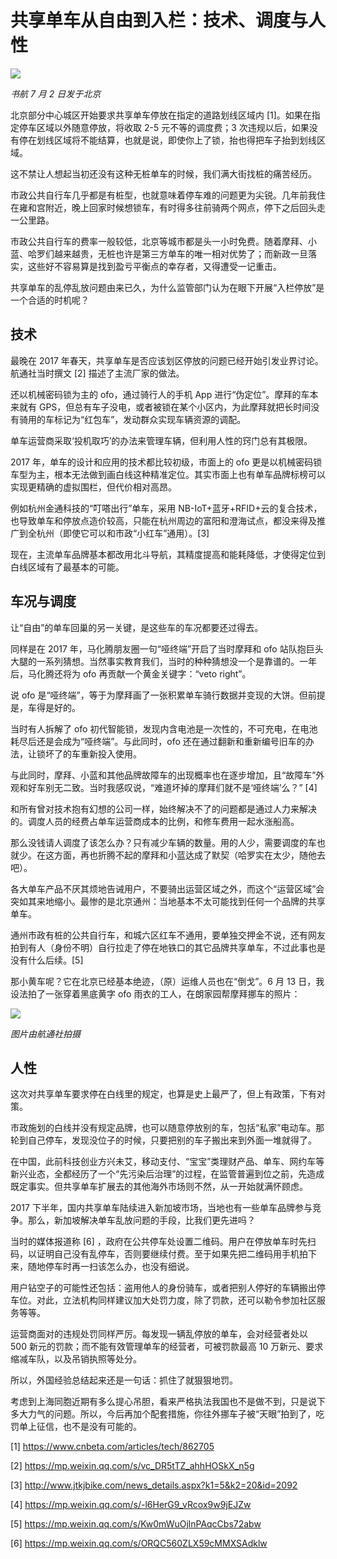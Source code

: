 # 共享单车从自由到入栏：技术、调度与人性

![](http://ww1.sinaimg.cn/large/4b91f9d5gy1g4ltuqr6rrj212w0m8act.jpg)

*书航 7 月 2 日发于北京*

北京部分中心城区开始要求共享单车停放在指定的道路划线区域内 [1]。如果在指定停车区域以外随意停放，将收取 2-5 元不等的调度费；3 次违规以后，如果没有停在划线区域将不能结算，也就是说，即使你上了锁，抬也得把车子抬到划线区域。

这不禁让人想起当初还没有这种无桩单车的时候，我们满大街找桩的痛苦经历。

市政公共自行车几乎都是有桩型，也就意味着停车难的问题更为尖锐。几年前我住在雍和宫附近，晚上回家时候想锁车，有时得多往前骑两个网点，停下之后回头走一公里路。

市政公共自行车的费率一般较低，北京等城市都是头一小时免费。随着摩拜、小蓝、哈罗们越来越贵，无桩也许是第三方单车的唯一相对优势了；而新政一旦落实，这些好不容易算是找到盈亏平衡点的幸存者，又得遭受一记重击。

共享单车的乱停乱放问题由来已久，为什么监管部门认为在眼下开展“入栏停放”是一个合适的时机呢？

## 技术

最晚在 2017 年春天，共享单车是否应该划区停放的问题已经开始引发业界讨论。航通社当时撰文 [2] 描述了主流厂家的做法。

还以机械密码锁为主的 ofo，通过骑行人的手机 App 进行“伪定位”。摩拜的车本来就有 GPS，但总有车子没电，或者被锁在某个小区内，为此摩拜就把长时间没有骑用的车标记为“红包车”，发动群众实现车辆资源的调配。

单车运营商采取‘投机取巧’的办法来管理车辆，但利用人性的窍门总有其极限。

2017 年，单车的设计和应用的技术都比较初级，市面上的 ofo 更是以机械密码锁车型为主，根本无法做到画白线这种精准定位。其实市面上也有单车品牌标榜可以实现更精确的虚拟围栏，但代价相对高昂。

例如杭州金通科技的“叮嗒出行”单车，采用 NB-IoT+蓝牙+RFID+云的复合技术，也导致单车和停放点造价较高，只能在杭州周边的富阳和澄海试点，都没来得及推广到全杭州（即使它可以和市政“小红车”通用）。[3]

现在，主流单车品牌基本都改用北斗导航，其精度提高和能耗降低，才使得定位到白线区域有了最基本的可能。

## 车况与调度

让“自由”的单车回巢的另一关键，是这些车的车况都要还过得去。

同样是在 2017 年，马化腾朋友圈一句“哑终端”开启了当时摩拜和 ofo 站队抱巨头大腿的一系列猜想。当然事实教育我们，当时的种种猜想没一个是靠谱的。一年后，马化腾还将为 ofo 再贡献一个黄金关键字：“veto right”。

说 ofo 是“哑终端”，等于为摩拜画了一张积累单车骑行数据并变现的大饼。但前提是，车得是好的。

当时有人拆解了 ofo 初代智能锁，发现内含电池是一次性的，不可充电，在电池耗尽后还是会成为“哑终端”。与此同时，ofo 还在通过翻新和重新编号旧车的办法，让锁坏了的车重新投入使用。

与此同时，摩拜、小蓝和其他品牌故障车的出现概率也在逐步增加，且“故障车”外观和好车别无二致。当时我感叹说，“难道坏掉的摩拜们就不是‘哑终端’么？” [4]

和所有曾对技术抱有幻想的公司一样，始终解决不了的问题都是通过人力来解决的。调度人员的经费占单车运营商成本的比例，和修车费用一起水涨船高。

那么没钱请人调度了该怎么办？只有减少车辆的数量。用的人少，需要调度的车也就少。在这方面，再也折腾不起的摩拜和小蓝达成了默契（哈罗实在太少，随他去吧）。

各大单车产品不厌其烦地告诫用户，不要骑出运营区域之外，而这个“运营区域”会突如其来地缩小。最惨的是北京通州：当地基本不太可能找到任何一个品牌的共享单车。

通州市政有桩的公共自行车，和城六区红车不通用，要单独交押金不说，还有网友拍到有人（身份不明）自行拉走了停在地铁口的其它品牌共享单车，不过此事也是没有什么后续。[5]

那小黄车呢？它在北京已经基本绝迹，（原）运维人员也在“倒戈”。6 月 13 日，我设法拍了一张穿着黑底黄字 ofo 雨衣的工人，在朗家园帮摩拜挪车的照片：

![](http://ww1.sinaimg.cn/large/4b91f9d5ly1g409oaod84j22bc334b2f.jpg)

*图片由航通社拍摄*

## 人性

这次对共享单车要求停在白线里的规定，也算是史上最严了，但上有政策，下有对策。

市政施划的白线并没有规定品牌，也可以随意停放别的车，包括“私家”电动车。那轮到自己停车，发现没位子的时候，只要把别的车子搬出来到外面一堆就得了。

在中国，此前科技创业方兴未艾，移动支付、“宝宝”类理财产品、单车、网约车等新兴业态，全都经历了一个“先污染后治理”的过程，在监管普遍到位之前，先造成既定事实。但共享单车扩展去的其他海外市场则不然，从一开始就满怀顾虑。

2017 下半年，国内共享单车陆续进入新加坡市场，当地也有一些单车品牌参与竞争。那么，新加坡解决单车乱放问题的手段，比我们更先进吗？

当时的媒体报道称 [6] ，政府在公共停车处设置二维码。用户在停放单车时先扫码，以证明自己没有乱停车，否则要继续付费。至于如果先把二维码用手机拍下来，随地停车时再一扫该怎么办，也没有细说。

用户钻空子的可能性还包括：盗用他人的身份骑车，或者把别人停好的车辆搬出停车位。对此，立法机构同样建议加大处罚力度，除了罚款，还可以勒令参加社区服务等等。

运营商面对的违规处罚同样严厉。每发现一辆乱停放的单车，会对经营者处以 500 新元的罚款；而不能有效管理单车的经营者，可被罚款最高 10 万新元、要求缩减车队，以及吊销执照等处分。

所以，外国经验总结起来还是一句话：抓住了就狠狠地罚。

考虑到上海同胞近期有多么提心吊胆，看来严格执法我国也不是做不到，只是说下多大力气的问题。所以，今后再加个配套措施，你往外挪车子被“天眼”拍到了，吃罚单上征信，也不是没有可能的。

[1] https://www.cnbeta.com/articles/tech/862705

[2] https://mp.weixin.qq.com/s/vc_DR5tTZ_ahhHOSkX_n5g

[3] http://www.jtkjbike.com/news_details.aspx?k1=5&k2=20&id=2092

[4] https://mp.weixin.qq.com/s/-l6HerG9_vRcox9w9jEJZw

[5] https://mp.weixin.qq.com/s/Kw0mWuOjlnPAqcCbs72abw

[6] https://mp.weixin.qq.com/s/ORQC560ZLX59cMMXSAdklw